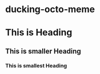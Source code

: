 ducking-octo-meme
=================

# This is Heading

## This is smaller Heading

### This is smallest Heading
